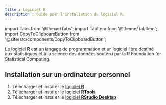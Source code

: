 ```yaml
---
title : Logiciel R
description : Guide pour l'installation du logiciel R.
---
```


import Tabs from '@theme/Tabs';
import TabItem from '@theme/TabItem';
import CopyToClipboardButton from '@site/src/components/CopyToClipboardButton';

Le logiciel **R** est un langage de programmation et un logiciel libre destiné aux statistiques et à la science des données soutenu par la R Foundation for Statistical Computing.

## Installation sur un ordinateur personnel

1. Télécharger et installer le [logiciel **R**](https://cran.r-project.org/index.html)
2. Télécharger et installer le [logiciel **RTools**](https://cran.r-project.org/index.html)
3. Télécharger et installer le [logiciel **RStudio Desktop**](https://posit.co/download/rstudio-desktop/)